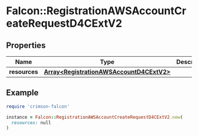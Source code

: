 # Falcon::RegistrationAWSAccountCreateRequestD4CExtV2

## Properties

| Name | Type | Description | Notes |
| ---- | ---- | ----------- | ----- |
| **resources** | [**Array&lt;RegistrationAWSAccountD4CExtV2&gt;**](RegistrationAWSAccountD4CExtV2.md) |  |  |

## Example

```ruby
require 'crimson-falcon'

instance = Falcon::RegistrationAWSAccountCreateRequestD4CExtV2.new(
  resources: null
)
```


